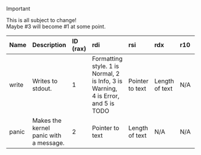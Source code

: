 >[!IMPORTANT]
> This is all subject to change!\
> Maybe #3 will become #1 at some point.

| Name | Description | ID (rax) | rdi | rsi | rdx | r10 | r8 | r9 |
| :---- | :---- | :---- | :---- | :---- | :---- | :---- | :---- | :---- |
| write | Writes to stdout. | 1 | Formatting style. 1 is Normal, 2 is Info, 3 is Warning, 4 is Error, and 5 is TODO | Pointer to text | Length of text | N/A | N/A | N/A |
| panic | Makes the kernel panic with a message. | 2 | Pointer to text | Length of text | N/A | N/A | N/A | N/A